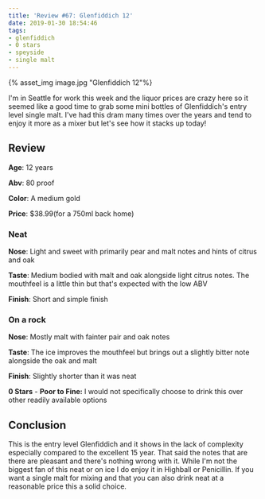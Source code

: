 ```yaml
---
title: 'Review #67: Glenfiddich 12'
date: 2019-01-30 18:54:46
tags:
- glenfiddich
- 0 stars
- speyside
- single malt
---
```


{% asset_img image.jpg "Glenfiddich 12"%}

I'm in Seattle for work this week and the liquor prices are crazy here so it seemed like a good time to grab some mini bottles of Glenfiddich's entry level single malt. I've had this dram many times over the years and tend to enjoy it more as a mixer but let's see how it stacks up today!

## Review
**Age**: 12 years

**Abv**: 80 proof 

**Color**: A medium gold

**Price**: $38.99(for a 750ml back home)

### Neat
**Nose**: Light and sweet with primarily pear and malt notes and hints of citrus and oak

**Taste**: Medium bodied with malt and oak alongside light citrus notes. The mouthfeel is a little thin but that's expected with the low ABV

**Finish**: Short and simple finish

### On a rock
**Nose**: Mostly malt with fainter pair and oak notes

**Taste**: The ice improves the mouthfeel but brings out a slightly bitter note alongside the oak and malt

**Finish**: Slightly shorter than it was neat

**0 Stars** - **Poor to Fine:** I would not specifically choose to drink this  over other readily available options

## Conclusion
This is the entry level Glenfiddich and it shows in the lack of complexity especially compared to the excellent 15 year. That said the  notes that are there are pleasant and there's nothing wrong with it. While I'm not the biggest fan of this neat or on ice I do enjoy it in Highball or Penicillin. If you want a single malt for mixing and that you can also drink neat at a reasonable price this a solid choice.
